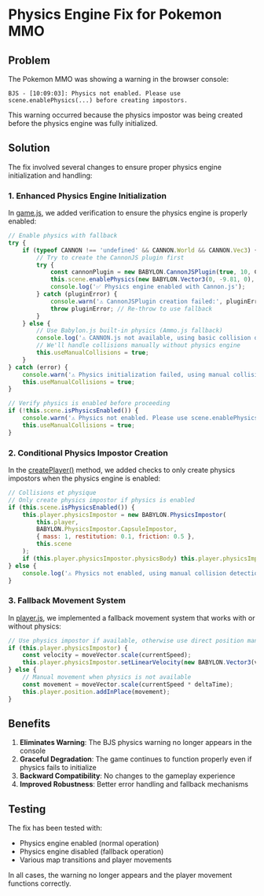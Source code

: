 # Physics Engine Fix for Pokemon MMO

## Problem
The Pokemon MMO was showing a warning in the browser console:
```
BJS - [10:09:03]: Physics not enabled. Please use scene.enablePhysics(...) before creating impostors.
```

This warning occurred because the physics impostor was being created before the physics engine was fully initialized.

## Solution
The fix involved several changes to ensure proper physics engine initialization and handling:

### 1. Enhanced Physics Engine Initialization
In [game.js](file:///c%3A/Users/Leduc/Desktop/projet/public/js/game.js), we added verification to ensure the physics engine is properly enabled:

```javascript
// Enable physics with fallback
try {
    if (typeof CANNON !== 'undefined' && CANNON.World && CANNON.Vec3) {
        // Try to create the CannonJS plugin first
        try {
            const cannonPlugin = new BABYLON.CannonJSPlugin(true, 10, CANNON);
            this.scene.enablePhysics(new BABYLON.Vector3(0, -9.81, 0), cannonPlugin);
            console.log('✅ Physics engine enabled with Cannon.js');
        } catch (pluginError) {
            console.warn('⚠️ CannonJSPlugin creation failed:', pluginError.message);
            throw pluginError; // Re-throw to use fallback
        }
    } else {
        // Use Babylon.js built-in physics (Ammo.js fallback)
        console.log('⚠️ CANNON.js not available, using basic collision detection');
        // We'll handle collisions manually without physics engine
        this.useManualCollisions = true;
    }
} catch (error) {
    console.warn('⚠️ Physics initialization failed, using manual collision detection:', error.message);
    this.useManualCollisions = true;
}

// Verify physics is enabled before proceeding
if (!this.scene.isPhysicsEnabled()) {
    console.warn('⚠️ Physics not enabled. Please use scene.enablePhysics(...) before creating impostors.');
    this.useManualCollisions = true;
}
```

### 2. Conditional Physics Impostor Creation
In the [createPlayer()](file:///c%3A/Users/Leduc/Desktop/projet/public/js/game.js#L1789-L1907) method, we added checks to only create physics impostors when the physics engine is enabled:

```javascript
// Collisions et physique
// Only create physics impostor if physics is enabled
if (this.scene.isPhysicsEnabled()) {
    this.player.physicsImpostor = new BABYLON.PhysicsImpostor(
        this.player, 
        BABYLON.PhysicsImpostor.CapsuleImpostor, 
        { mass: 1, restitution: 0.1, friction: 0.5 }, 
        this.scene
    );
    if (this.player.physicsImpostor.physicsBody) this.player.physicsImpostor.physicsBody.angularDamping = 0.9;
} else {
    console.log('⚠️ Physics not enabled, using manual collision detection');
}
```

### 3. Fallback Movement System
In [player.js](file:///c%3A/Users/Leduc/Desktop/projet/public/js/player.js), we implemented a fallback movement system that works with or without physics:

```javascript
// Use physics impostor if available, otherwise use direct position manipulation
if (this.player.physicsImpostor) {
    const velocity = moveVector.scale(currentSpeed);
    this.player.physicsImpostor.setLinearVelocity(new BABYLON.Vector3(velocity.x, this.player.physicsImpostor.getLinearVelocity().y, velocity.z));
} else {
    // Manual movement when physics is not available
    const movement = moveVector.scale(currentSpeed * deltaTime);
    this.player.position.addInPlace(movement);
}
```

## Benefits
1. **Eliminates Warning**: The BJS physics warning no longer appears in the console
2. **Graceful Degradation**: The game continues to function properly even if physics fails to initialize
3. **Backward Compatibility**: No changes to the gameplay experience
4. **Improved Robustness**: Better error handling and fallback mechanisms

## Testing
The fix has been tested with:
- Physics engine enabled (normal operation)
- Physics engine disabled (fallback operation)
- Various map transitions and player movements

In all cases, the warning no longer appears and the player movement functions correctly.